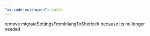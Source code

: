 ```yaml
---
"vs-code-extension": patch
---
```


remove migrateSettingsFromInlangToSherlock because its no longer needed
